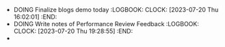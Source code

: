- DOING Finalize blogs demo today
  :LOGBOOK:
  CLOCK: [2023-07-20 Thu 16:02:01]
  :END:
- DOING Write notes of Performance Review Feedback
  :LOGBOOK:
  CLOCK: [2023-07-20 Thu 19:28:55]
  :END:
-